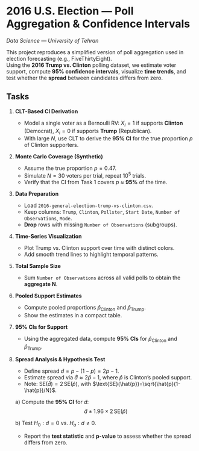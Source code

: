 ﻿
# 2016 U.S. Election — Poll Aggregation & Confidence Intervals

_Data Science — University of Tehran_

This project reproduces a simplified version of poll aggregation used in election forecasting (e.g., FiveThirtyEight).  
Using the **2016 Trump vs. Clinton** polling dataset, we estimate voter support, compute **95% confidence intervals**, visualize **time trends**, and test whether the **spread** between candidates differs from zero.

## Tasks

1. **CLT-Based CI Derivation**
   - Model a single voter as a Bernoulli RV: $X_i=1$ if supports **Clinton** (Democrat), $X_i=0$ if supports **Trump** (Republican).
   - With large $N$, use CLT to derive the **95% CI** for the true proportion $p$ of Clinton supporters.

2. **Monte Carlo Coverage (Synthetic)**
   - Assume the true proportion $p=0.47$.
   - Simulate $N=30$ voters per trial, repeat $10^5$ trials.
   - Verify that the CI from Task 1 covers $p$ ≈ **95%** of the time.

3. **Data Preparation**
   - Load `2016-general-election-trump-vs-clinton.csv`.
   - Keep columns: `Trump`, `Clinton`, `Pollster`, `Start Date`, `Number of Observations`, `Mode`.
   - **Drop** rows with missing `Number of Observations` (subgroups).

4. **Time-Series Visualization**
   - Plot Trump vs. Clinton support over time with distinct colors.
   - Add smooth trend lines to highlight temporal patterns.

5. **Total Sample Size**
   - Sum `Number of Observations` across all valid polls to obtain the **aggregate N**.

6. **Pooled Support Estimates**
   - Compute pooled proportions $\hat{p}_{\text{Clinton}}$ and $\hat{p}_{\text{Trump}}$.
   - Show the estimates in a compact table.

7. **95% CIs for Support**
   - Using the aggregated data, compute **95% CIs** for $\hat{p}_{\text{Clinton}}$ and $\hat{p}_{\text{Trump}}$.

8. **Spread Analysis & Hypothesis Test**
   - Define spread $d = p - (1-p) = 2p - 1$.
   - Estimate spread via $\hat{d} \approx 2\hat{p} - 1$, where $\hat{p}$ is Clinton’s pooled support.
   - Note: $\text{SE}(\hat{d}) = 2\,\text{SE}(\hat{p})$, with $\text{SE}(\hat{p})=\sqrt{\hat{p}(1-\hat{p})/N}$.

   a) Compute the **95% CI** for $d$:  
   $$
   \hat{d} \pm 1.96 \times 2\,\text{SE}(\hat{p})
   $$

   b) Test $H_0: d=0$ vs. $H_a: d\neq 0$.  
   - Report the **test statistic** and **p-value** to assess whether the spread differs from zero.

